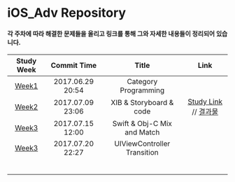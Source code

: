 # iOS_Adv Repository

#### 각 주차에 따라 해결한 문제들을 올리고 링크를 통해 그와 자세한 내용들이 정리되어 있습니다. 


| Study Week |   Commit Time    |        Title         | Link |
| :--------: | :--------------: | :------------------: | :--: |
|  [Week1](https://github.com/Yongjai/iOS_Adv/tree/master/Week1) | 2017.06.29 20:54 | Category Programming |      |
|  [Week2](https://github.com/Yongjai/iOS_Adv/tree/master/Week2) | 2017.07.09 23:06 | XIB & Storyboard & code |   [Study Link](https://github.com/Yongjai/TIL/blob/master/iOS/Objective-C/StoryboardvsNIBsvsCode.md/) // [결과물](https://github.com/Yongjai/iOS_Adv/blob/master/img/Calendar.png)  |
|  [Week3](https://github.com/Yongjai/iOS_Adv/tree/master/Week3) | 2017.07.15 12:00 | Swift & Obj-C Mix and Match |     |
|  [Week3](https://github.com/Yongjai/iOS_Adv/tree/master/Week4) | 2017.07.20 22:27 | UIViewController Transition |     |
|            |                  |                      |      |
|            |                  |                      |      |
|            |                  |                      |      |
|            |                  |                      |      |
|            |                  |                      |      |
|            |                  |                      |      |


